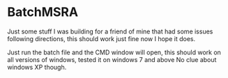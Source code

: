 # BatchMSRA

Just some stuff I was building for a friend of mine that had some issues following directions, this should work just fine now
I hope it does. 

Just run the batch file and the CMD window will open, this should work on all versions of windows, tested it on windows 7
and above
No clue about windows XP though.
